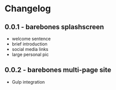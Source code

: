 # Changelog

## 0.0.1 - barebones splashscreen
- welcome sentence
- brief introduction
- social media links
- large personal pic



## 0.0.2 - barebones multi-page site
- Gulp integration
